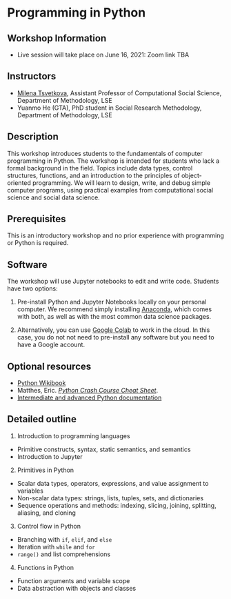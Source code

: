 # Programming in Python

## Workshop Information

* Live session will take place on June 16, 2021: Zoom link TBA


## Instructors

* [Milena Tsvetkova](m.tsvetkova@lse.ac.uk), Assistant Professor of Computational Social Science, Department of Methodology, LSE
* Yuanmo He (GTA), PhD student in Social Research Methodology, Department of Methodology, LSE

## Description

This workshop introduces students to the fundamentals of computer programming in Python. The workshop is intended for students who lack a formal background in the field. Topics include data types, control structures, functions, and an introduction to the principles of object-oriented programming. We will learn to design, write, and debug simple computer programs, using practical examples from computational social science and social data science.


## Prerequisites

This is an introductory workshop and no prior experience with programming or Python is required.


## Software

The workshop will use Jupyter notebooks to edit and write code. Students have two options:

1. Pre-install Python and Jupyter Notebooks locally on your personal computer. We recommend simply installing [Anaconda](https://www.anaconda.com/products/individual), which comes with both, as well as with the most common data science packages.

2. Alternatively, you can use [Google Colab](https://colab.research.google.com/notebooks/intro.ipynb#recent=true) to work in the cloud. In this case, you do not not need to pre-install any software but you need to have a Google account.


## Optional resources

* [Python Wikibook](https://en.wikibooks.org/wiki/Python_Programming)
* Matthes, Eric. [*Python Crash Course Cheat Sheet*](https://ehmatthes.github.io/pcc/cheatsheets/README.html).
* [Intermediate and advanced Python documentation](http://docs.python.org/3/)


## Detailed outline

1. Introduction to programming languages
  * Primitive constructs, syntax, static semantics, and semantics
  * Introduction to Jupyter
2. Primitives in Python
  * Scalar data types, operators, expressions, and value assignment to variables
  * Non-scalar data types: strings, lists, tuples, sets, and dictionaries
  * Sequence operations and methods: indexing, slicing, joining, splitting, aliasing, and cloning
3. Control flow in Python
  * Branching with `if`, `elif`, and `else`
  * Iteration with `while` and `for`
  * `range()` and list comprehensions
4. Functions in Python
  * Function arguments and variable scope
  * Data abstraction with objects and classes
